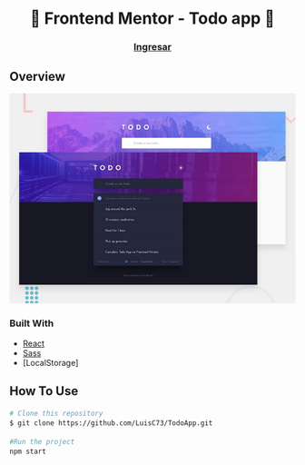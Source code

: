 <h1 align="center">👋 Frontend Mentor - Todo app 🚀</h1>

<div align="center">
  <h3>
    <a href="#">
      Ingresar
    </a>
  </h3>
</div>

## Overview

![Design preview for the Intro section with dropdown navigation coding challenge](./public/design/desktop-preview.jpg)

### Built With

- [React](https://reactjs.org/)
- [Sass](https://sass-lang.com/)
- [LocalStorage]


## How To Use

```bash
# Clone this repository
$ git clone https://github.com/LuisC73/TodoApp.git

#Run the project
npm start

```